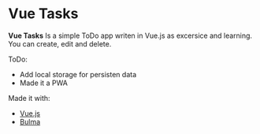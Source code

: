 # Vue Tasks

**Vue Tasks** Is a simple ToDo app writen in Vue.js as excersice and learning. You can create, edit and delete.

ToDo:
- Add local storage for persisten data
- Made it a PWA

Made it with:
- [Vue.js](https://vuejs.org)
- [Bulma](https://bulma.io)

